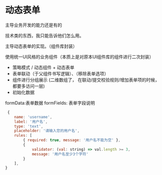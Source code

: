 # 动态表单

主导业务开发的能力还是有的

技术类的东西，我只能告诉他们怎么用。

主导动态表单的实现。（组件库封装）

使用统一UI风格的业务组件（本质上是对原本UI组件库的组件进行二次封装）

* 策略模式 / 动态组件 + 动态表单
* 表单联动（于父组件书写逻辑）、（移除表单选项）
* 组件进行分组展示 (二维数组了， 在联动/提交校验规则/增加表单项的时候，都要多访问一层)
* 初始化数据

formData:表单数据
formFields: 表单字段说明
```js
 {
    name: 'username',
    label: '用户名',
    type: 'text',
    placeholder: '请输入您的用户名',
    rules: [
        { required: true, message: '用户名不能为空' },
        { 
            validator: (val: string) => val.length >= 3, 
            message: '用户名至少3个字符' 
        }
    ],
}
```

